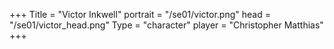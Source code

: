 +++
Title = "Victor Inkwell"
portrait = "/se01/victor.png"
head = "/se01/victor_head.png"
Type = "character"
player = "Christopher Matthias"
+++

